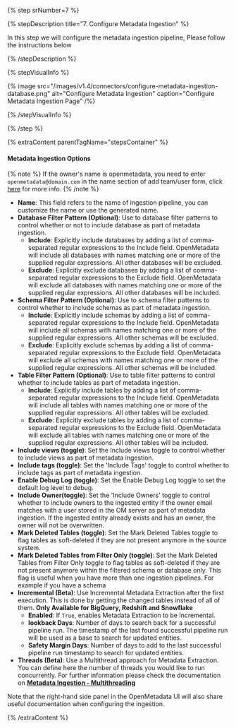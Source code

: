 {% step srNumber=7 %}

{% stepDescription title="7. Configure Metadata Ingestion" %}

In this step we will configure the metadata ingestion pipeline,
Please follow the instructions below

{% /stepDescription %}

{% stepVisualInfo %}

{% image
  src="/images/v1.4/connectors/configure-metadata-ingestion-database.png"
  alt="Configure Metadata Ingestion"
  caption="Configure Metadata Ingestion Page" /%}

{% /stepVisualInfo %}

{% /step %}

{% extraContent parentTagName="stepsContainer" %}

#### Metadata Ingestion Options

{% note %}
If the owner's name is openmetadata, you need to enter `openmetadata@domain.com` in the name section of add team/user form, click [here](/connectors/ingestion/workflows/dbt/ingest-dbt-owner#following-steps-shows-adding-a-user-to-openmetadata) for more info.
{% /note %}

- **Name**: This field refers to the name of ingestion pipeline, you can customize the name or use the generated name.
- **Database Filter Pattern (Optional)**: Use to database filter patterns to control whether or not to include database as part of metadata ingestion.
    - **Include**: Explicitly include databases by adding a list of comma-separated regular expressions to the Include field. OpenMetadata will include all databases with names matching one or more of the supplied regular expressions. All other databases will be excluded.
    - **Exclude**: Explicitly exclude databases by adding a list of comma-separated regular expressions to the Exclude field. OpenMetadata will exclude all databases with names matching one or more of the supplied regular expressions. All other databases will be included.
- **Schema Filter Pattern (Optional)**: Use to schema filter patterns to control whether to include schemas as part of metadata ingestion.
    - **Include**: Explicitly include schemas by adding a list of comma-separated regular expressions to the Include field. OpenMetadata will include all schemas with names matching one or more of the supplied regular expressions. All other schemas will be excluded.
    - **Exclude**: Explicitly exclude schemas by adding a list of comma-separated regular expressions to the Exclude field. OpenMetadata will exclude all schemas with names matching one or more of the supplied regular expressions. All other schemas will be included.
- **Table Filter Pattern (Optional)**: Use to table filter patterns to control whether to include tables as part of metadata ingestion.
    - **Include**: Explicitly include tables by adding a list of comma-separated regular expressions to the Include field. OpenMetadata will include all tables with names matching one or more of the supplied regular expressions. All other tables will be excluded.
    - **Exclude**: Explicitly exclude tables by adding a list of comma-separated regular expressions to the Exclude field. OpenMetadata will exclude all tables with names matching one or more of the supplied regular expressions. All other tables will be included.
- **Include views (toggle)**: Set the Include views toggle to control whether to include views as part of metadata ingestion.
- **Include tags (toggle)**: Set the 'Include Tags' toggle to control whether to include tags as part of metadata ingestion.
- **Enable Debug Log (toggle)**: Set the Enable Debug Log toggle to set the default log level to debug.
- **Include Owner(toggle)**: Set the 'Include Owners' toggle to control whether to include owners to the ingested entity if the owner email matches with a user stored in the OM server as part of metadata ingestion. If the ingested entity already exists and has an owner, the owner will not be overwritten.
- **Mark Deleted Tables (toggle)**: Set the Mark Deleted Tables toggle to flag tables as soft-deleted if they are not present anymore in the source system.
- **Mark Deleted Tables from Filter Only (toggle)**: Set the Mark Deleted Tables from Filter Only toggle to flag tables as soft-deleted if they are not present anymore within the filtered schema or database only. This flag is useful when you have more than one ingestion pipelines. For example if you have a schema
- **Incremental (Beta)**: Use Incremental Metadata Extraction after the first execution. This is done by getting the changed tables instead of all of them. **Only Available for BigQuery, Redshift and Snowflake**
    - **Enabled**: If `True`, enables Metadata Extraction to be Incremental.
    - **lookback Days**: Number of days to search back for a successful pipeline run. The timestamp of the last found successful pipeline run will be used as a base to search for updated entities.
    - **Safety Margin Days**: Number of days to add to the last successful pipeline run timestamp to search for updated entities.
- **Threads (Beta)**: Use a Multithread approach for Metadata Extraction. You can define here the number of threads you would like to run concurrently. For further information please check the documentation on [**Metadata Ingestion - Multithreading**](/connectors/ingestion/workflows/metadata/multithreading)

Note that the right-hand side panel in the OpenMetadata UI will also share useful documentation when configuring the ingestion.

{% /extraContent %}
